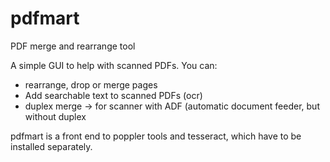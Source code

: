 # pdfmart
PDF merge and rearrange tool

A simple GUI to help with scanned PDFs. You can:

- rearrange, drop or merge pages
- Add searchable text to scanned PDFs (ocr)
- duplex merge -> for scanner with ADF (automatic document feeder, but without duplex

pdfmart is a front end to poppler tools and tesseract, which have to be installed separately.
